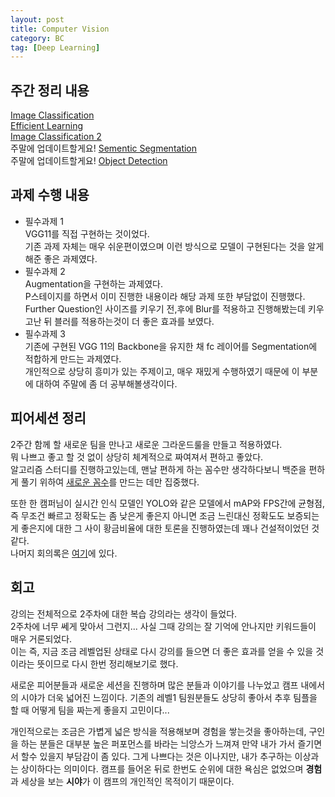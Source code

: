 ```yaml
---
layout: post
title: Computer Vision
category: BC
tag: [Deep Learning]
---
```


## 주간 정리 내용

[Image Classification](https://ukcastle.github.io/bc/2021/09/06/w6d1/)  
[Efficient Learning](https://ukcastle.github.io/bc/2021/09/06/w6d2/)  
[Image Classification 2](https://ukcastle.github.io/bc/2021/09/08/w6d3/)  
주말에 업데이트할게요! [Sementic Segmentation](https://ukcastle.github.io/bc/2021/09/09/w6d4/)  
주말에 업데이트할게요! [Object Detection](https://ukcastle.github.io/bc/2021/09/10/w6d5/)  

## 과제 수행 내용  

- 필수과제 1  
    VGG11를 직접 구현하는 것이었다.  
    기존 과제 자체는 매우 쉬운편이였으며 이런 방식으로 모델이 구현된다는 것을 알게 해준 좋은 과제였다.  
- 필수과제 2  
    Augmentation을 구현하는 과제였다.  
    P스테이지를 하면서 이미 진행한 내용이라 해당 과제 또한 부담없이 진행했다.   
    Further Question인 사이즈를 키우기 전,후에 Blur를 적용하고 진행해봤는데 키우고난 뒤 블러를 적용하는것이 더 좋은 효과를 보였다.  
- 필수과제 3  
    기존에 구현된 VGG 11의 Backbone을 유지한 채 fc 레이어를 Segmentation에 적합하게 만드는 과제였다.  
    개인적으로 상당히 흥미가 있는 주제이고, 매우 재밌게 수행하였기 때문에 이 부분에 대하여 주말에 좀 더 공부해볼생각이다.  

## 피어세션 정리  

2주간 함께 할 새로운 팀을 만나고 새로운 그라운드룰을 만들고 적용하였다.  
뭐 나쁘고 좋고 할 것 없이 상당히 체계적으로 짜여져서 편하고 좋았다.  
알고리즘 스터디를 진행하고있는데, 맨날 편하게 하는 꼼수만 생각하다보니 백준을 편하게 풀기 위하여 [새로운 꼼수](https://github.com/ukcastle/BaekJoonHelper)를 만드는 데만 집중했다.  

또한 한 캠퍼님이 실시간 인식 모델인 YOLO와 같은 모델에서 mAP와 FPS간에 균형점, 즉 무조건 빠르고 정확도는 좀 낮은게 좋은지 아니면 조금 느린대신 정확도도 보증되는 게 좋은지에 대한 그 사이 황금비율에 대한 토론을 진행하였는데 꽤나 건설적이었던 것 같다.  
나머지 회의록은 [여기](https://kcseo25.notion.site/e2197cb3990b4ccfa3c8c91c409439e1)에 있다.  


## 회고  

강의는 전체적으로 2주차에 대한 복습 강의라는 생각이 들었다.  
2주차에 너무 쎄게 맞아서 그런지... 사실 그때 강의는 잘 기억에 안나지만 키워드들이 매우 거론되었다.  
이는 즉, 지금 조금 레벨업된 상태로 다시 강의를 들으면 더 좋은 효과를 얻을 수 있을 것이라는 뜻이므로 다시 한번 정리해보기로 했다.  

새로운 피어분들과 새로운 세션을 진행하며 많은 분들과 이야기를 나누었고 캠프 내에서의 시야가 더욱 넓어진 느낌이다. 기존의 레벨1 팀원분들도 상당히 좋아서 추후 팀플을 할 때 어떻게 팀을 짜는게 좋을지 고민이다...  

개인적으로는 조금은 가볍게 넓은 방식을 적용해보며 경험을 쌓는것을 좋아하는데, 구인을 하는 분들은 대부분 높은 퍼포먼스를 바라는 늬앙스가 느껴져 만약 내가 가서 즐기면서 할수 있을지 부담감이 좀 있다. 그게 나쁘다는 것은 이나지만, 내가 추구하는 이상과는 상이하다는 의미이다. 캠프를 들어온 뒤로 한번도 순위에 대한 욕심은 없었으며 **경험**과 세상을 보는 **시야**가 이 캠프의 개인적인 목적이기 때문이다.  
